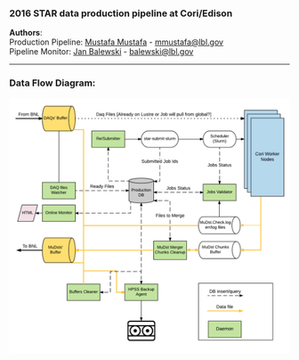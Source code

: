 ### 2016 STAR data production pipeline at Cori/Edison
**Authors**:  
Production Pipeline: [Mustafa Mustafa](http://github.com/MustafaMustafa)  - mmustafa@lbl.gov  
Pipeline Monitor: [Jan Balewski](https://github.com/balewski)  - balewski@lbl.gov  

- - -
### Data Flow Diagram:
![](STAR_at_Cori_Data_Flow_Diagram.png)
